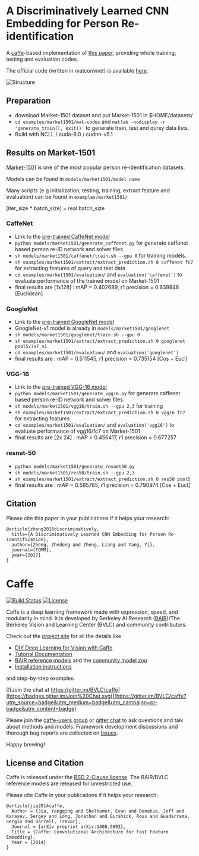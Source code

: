 # A Discriminatively Learned CNN Embedding for Person Re-identification

A [caffe](https://github.com/BVLC/caffe)-based implementation of [this paper](https://arxiv.org/abs/1611.05666),
providing whole training, testing and evaluation codes.

The official code (written in matconvnet) is available [here](https://github.com/layumi/2016_person_re-ID).

![Structure](https://github.com/D-X-Y/caffe-reid/blob/master/figures/person-re-identification-struct.png)

## Preparation
- download Market-1501 dataset and put Market-1501 in $HOME/datasets/
- `cd examples/market1501/mat-codes` and `matlab -nodisplay -r  'generate_train(), exit()'` to generate train, test and qurey data lists.
- Build with NCLL / cuda-8.0 / cudnn-v5.1

## Results on Market-1501

[Market-1501](http://liangzheng.com.cn/Project/state_of_the_art_market1501.html) is one of the most popular person re-identification datasets.

Models can be found in `models/market1501/model_name`

Many scripts (e.g initialization, testing, training, extract feature and evaluation) can be found in `examples/market1501/`

[iter_size * batch_size] = real batch_size

### CaffeNet
- Link to the [pre-trained CaffeNet model](http://dl.caffe.berkeleyvision.org/bvlc_reference_caffenet.caffemodel)
- `python models/market1501/generate_caffenet.py` for generate caffenet based person re-ID network and solver files.
- `sh models/market1501/caffenet/train.sh --gpu 0` for training models.
- `sh examples/market1501/extract/extract_prediction.sh 0 caffenet fc7` for extracting features of query and test data
- `cd examples/market1501/evaluation/` and `evaluation('caffenet')` to evaluate performance of the trained model on Market-1501
- final results are [1x128] : mAP = 0.402689, r1 precision = 0.639846 [Euclidean]

### GoogleNet
- Link to the [pre-trained GoogleNet model](http://dl.caffe.berkeleyvision.org/bvlc_googlenet.caffemodel)
- GoogleNet-v1 model is already in `models/market1501/googlenet`
- `sh models/market1501/googlenet/train.sh --gpu 0`
- `sh examples/market1501/extract/extract_prediction.sh 0 googlenet pool5/7x7_s1`
- `cd examples/market1501/evaluation/` and `evaluation('googlenet')`
- final results are : mAP = 0.511545, r1 precision = 0.735154 [Cos + Eucl]

### VGG-16
- Link to the [pre-trained VGG-16 model](http://www.robots.ox.ac.uk/~vgg/software/very_deep/caffe/VGG_ILSVRC_16_layers.caffemodel)
- `python models/market1501/generate_vgg16.py` for generate caffenet based person re-ID network and solver files.
- `sh models/market1501/vgg16/train.sh --gpu 2,3` for training
- `sh examples/market1501/extract/extract_prediction.sh 0 vgg16 fc7` for extracting features
- `cd examples/market1501/evaluation/` and `evaluation('vgg16')` to evaluate performance of vgg16/fc7 on Market-1501
- final results are [2x 24] : mAP = 0.456417, r1 precision = 0.677257

### resnet-50
- `python models/market1501/generate_resnet50.py`
- `sh models/market1501/res50/train.sh --gpu 2,3`
- `sh examples/market1501/extract/extract_prediction.sh 0 res50 pool5`
- final results are : mAP = 0.585765, r1 precision = 0.790974 [Cos + Eucl]

## Citation
Please cite this paper in your publications if it helps your research:
```
@article{zheng2016discriminatively,
  title={A Discriminatively Learned CNN Embedding for Person Re-identification},
  author={Zheng, Zhedong and Zheng, Liang and Yang, Yi},
  journal={TOMM},
  year={2017}
}
```

# Caffe

[![Build Status](https://travis-ci.org/BVLC/caffe.svg?branch=master)](https://travis-ci.org/BVLC/caffe)
[![License](https://img.shields.io/badge/license-BSD-blue.svg)](LICENSE)

Caffe is a deep learning framework made with expression, speed, and modularity in mind.
It is developed by Berkeley AI Research ([BAIR](http://bair.berkeley.edu))/The Berkeley Vision and Learning Center (BVLC) and community contributors.

Check out the [project site](http://caffe.berkeleyvision.org) for all the details like

- [DIY Deep Learning for Vision with Caffe](https://docs.google.com/presentation/d/1UeKXVgRvvxg9OUdh_UiC5G71UMscNPlvArsWER41PsU/edit#slide=id.p)
- [Tutorial Documentation](http://caffe.berkeleyvision.org/tutorial/)
- [BAIR reference models](http://caffe.berkeleyvision.org/model_zoo.html) and the [community model zoo](https://github.com/BVLC/caffe/wiki/Model-Zoo)
- [Installation instructions](http://caffe.berkeleyvision.org/installation.html)

and step-by-step examples.

[![Join the chat at https://gitter.im/BVLC/caffe](https://badges.gitter.im/Join%20Chat.svg)](https://gitter.im/BVLC/caffe?utm_source=badge&utm_medium=badge&utm_campaign=pr-badge&utm_content=badge)

Please join the [caffe-users group](https://groups.google.com/forum/#!forum/caffe-users) or [gitter chat](https://gitter.im/BVLC/caffe) to ask questions and talk about methods and models.
Framework development discussions and thorough bug reports are collected on [Issues](https://github.com/BVLC/caffe/issues).

Happy brewing!

## License and Citation

Caffe is released under the [BSD 2-Clause license](https://github.com/BVLC/caffe/blob/master/LICENSE).
The BAIR/BVLC reference models are released for unrestricted use.

Please cite Caffe in your publications if it helps your research:

    @article{jia2014caffe,
      Author = {Jia, Yangqing and Shelhamer, Evan and Donahue, Jeff and Karayev, Sergey and Long, Jonathan and Girshick, Ross and Guadarrama, Sergio and Darrell, Trevor},
      Journal = {arXiv preprint arXiv:1408.5093},
      Title = {Caffe: Convolutional Architecture for Fast Feature Embedding},
      Year = {2014}
    }
